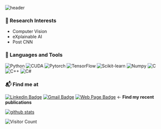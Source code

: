 ![header](https://capsule-render.vercel.app/api?type=waving&color=auto&height=400&section=header&text=Sangwon%20Kim👋&fontSize=80&fontAlignY=38&desc=CV/ML%20Researcher&descAlignY=60&descAlign=50)

### 🔭 Research Interests
- Computer Vision
- eXplainable AI
- Post CNN

### 🚀 Languages and Tools
<img alt="Python" src ="https://img.shields.io/badge/Python-3776AB.svg?&style=flat-square&logo=Python&logoColor=white"/>
<img alt="CUDA" src ="https://img.shields.io/badge/CUDA-76B900.svg?&style=flat-square&logo=nvidia&logoColor=white"/>
<img alt="Pytorch" src ="https://img.shields.io/badge/PyTorch-EE4C2C.svg?&style=flat-square&logo=PyTorch&logoColor=white"/>
<img alt="TensorFlow" src ="https://img.shields.io/badge/TensorFlow-FF6F00.svg?&style=flat-square&logo=TensorFlow&logoColor=white"/>
<img alt="Scikit-learn" src ="https://img.shields.io/badge/Scikit--learn-F7931E.svg?&style=flat-square&logo=Scikit-learn&logoColor=white"/>
<img alt="Numpy" src ="https://img.shields.io/badge/Numpy-013243.svg?&style=flat-square&logo=Numpy&logoColor=white"/>
<img alt="C" src ="https://img.shields.io/badge/C--lang-A8B9CC.svg?&style=flat-square&logo=C&logoColor=white"/>
<img alt="C++" src ="https://img.shields.io/badge/C++-00599C.svg?&style=flat-square&logo=c%2B%2B&logoColor=white"/>
<img alt="C#" src ="https://img.shields.io/badge/C Sharp-239120.svg?&style=flat-square&logo=csharp&logoColor=white"/>

### 📬 Find me at

[![Linkedin Badge](https://img.shields.io/badge/-LinkedIn-blue?style=flat-square&logo=Linkedin&logoColor=white&link=https://www.linkedin.com/in/sangwon-kim-539a00196/)](https://www.linkedin.com/in/sangwon-kim-539a00196/)
[![Gmail Badge](https://img.shields.io/badge/-Gmail-d14836?style=flat-square&logo=Gmail&logoColor=white&link=mailto:eddiesangwonkim@gmail.com)](mailto:eddiesangwonkim@gmail.com)
[![Web Page Badge](http://img.shields.io/badge/-Web%20Page-black?style=flat-square&logo=github&link=https://jumpsnack.github.io/)](https://jumpsnack.github.io/) &larr; **Find my recent publications**

[![github stats](https://github-readme-stats.vercel.app/api?username=jumpsnack&show_icons=true&hide_border=False&count_private=true&show_icons=true&theme=radical)](https://github-readme-stats.vercel.app/api?username=jumpsnack&show_icons=true&hide_border=False&theme=radical)





![Visitor Count](https://profile-counter.glitch.me/jumpsnack/count.svg)



<!--
**jumpsnack/jumpsnack** is a ✨ _special_ ✨ repository because its `README.md` (this file) appears on your GitHub profile.

Here are some ideas to get you started:

- 🔭 I’m currently working on ...
- 🌱 I’m currently learning ...
- 👯 I’m looking to collaborate on ...
- 🤔 I’m looking for help with ...
- 💬 Ask me about ...
- 📫 How to reach me: ...
- 😄 Pronouns: ...
- ⚡ Fun fact: ...
-->
